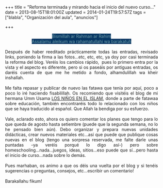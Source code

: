 +++
title = "Reforma terminada y mirando hacia el inicio del nuevo curso..."
date = 2013-08-15T18:01:00Z
updated = 2014-01-24T19:57:57Z
tags = ["blabla", "Organización del aula", "anuncios"]

+++

<div dir="ltr" style="text-align: left;" trbidi="on"><div style="text-align: center;"><span style="background-color: #073763; color: #76a5af;">Bismillah ar Rahman ar Rahim</span></div><div style="text-align: center;"><span style="background-color: #073763; color: #76a5af;">Assalamu aleikum wa rahamatullahi wa barakatuh</span></div><br /><div style="text-align: justify;">Después de haber reeditado prácticamente todas las entradas, revisado links, poniendo la firma a las fotos...etc, etc, etc, ya doy por casi terminada la reforma del blog. Veréis los cambios rápido, &nbsp;pues lo primero entra por la vista y el aspecto es diferente, pero si os paseáis por antiguas entradas, os daréis cuenta de que me he metido a fondo, alhamdulillah wa kheir inshallah.</div><div style="text-align: justify;"><br /></div><div style="text-align: justify;">Me falta repasar y publicar de nuevo las fatawa que tenía por aquí, poco a poco lo iré haciendo fisabilillah. Os recomiendo que visitéis el blog de mi hermana Umm Usama <a href="http://amanaminaallah.blogspot.com/">LOS NIÑOS EN EL ISLAM</a>, donde a parte de fatawaa sobre educación, también encontraréis todo lo relacionado con los niños que se haya traducido al español. Que Allah la bendiga por su esfuerzo.</div><div style="text-align: justify;"><br /></div><div style="text-align: justify;">Vale, aclarado esto, ahora os quiero comentar los planes que tengo para lo que queda de agosto hasta setiembre (puede que la segunda semana, no lo he pensado bien aún). Debo organizar y prepara nuevas unidades didácticas, crear nuevos materiales etc...así que puede que publique cosas nuevas en el blog (tengo una sorpresa reservada, me falte darle unas puntadas -ya veréis porqué lo digo así-) pero sobre homeschooling...nada...juegos, ideas, sitios...eso puede que sí...pero hasta el inicio de curso...nada sobre lo demás.</div><div style="text-align: justify;"><br /></div><div style="text-align: justify;">Pues marhaban, os animo a que os déis una vuelta por el blog y si tenéis sugerencias o preguntas, consejos, etc...escribir un comentario!</div><div style="text-align: justify;"><br /></div><div style="text-align: justify;">Barakallahu fikum!</div></div>
